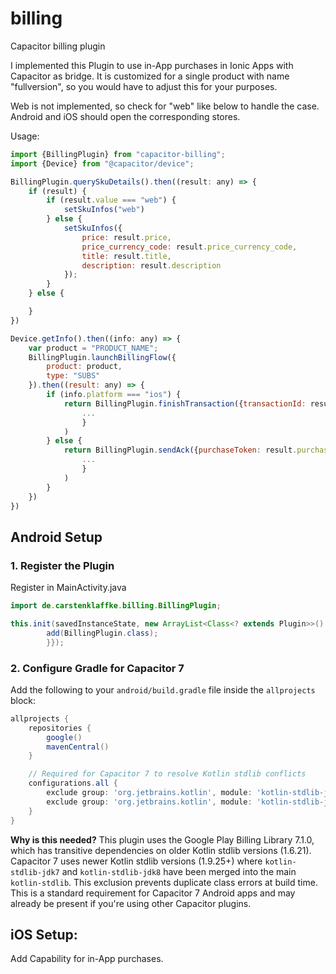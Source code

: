 # billing
Capacitor billing plugin

I implemented this Plugin to use in-App purchases in Ionic Apps with Capacitor as bridge. It is customized for a single product with name "fullversion", so you would have to adjust this for your purposes.

Web is not implemented, so check for "web" like below to handle the case. Android and iOS should open the corresponding stores.

Usage:

```javascript
import {BillingPlugin} from "capacitor-billing";
import {Device} from "@capacitor/device";

BillingPlugin.querySkuDetails().then((result: any) => {
    if (result) {
        if (result.value === "web") {
            setSkuInfos("web")
        } else {
            setSkuInfos({
                price: result.price,
                price_currency_code: result.price_currency_code,
                title: result.title,
                description: result.description
            });
        }
    } else {

    }
})

Device.getInfo().then((info: any) => {
    var product = "PRODUCT_NAME";
    BillingPlugin.launchBillingFlow({
        product: product,
        type: "SUBS"
    }).then((result: any) => {
        if (info.platform === "ios") {
            return BillingPlugin.finishTransaction({transactionId: result.storeKitTransactionID}).then((response: any) => {
                ...
                }
            )
        } else {
            return BillingPlugin.sendAck({purchaseToken: result.purchaseToken}).then((response: any) => {
                ...
                }
            )
        }
    })
})

```

## Android Setup

### 1. Register the Plugin

Register in MainActivity.java
```java
import de.carstenklaffke.billing.BillingPlugin;

this.init(savedInstanceState, new ArrayList<Class<? extends Plugin>>() {{
        add(BillingPlugin.class);
        }});
```

### 2. Configure Gradle for Capacitor 7

Add the following to your `android/build.gradle` file inside the `allprojects` block:

```gradle
allprojects {
    repositories {
        google()
        mavenCentral()
    }

    // Required for Capacitor 7 to resolve Kotlin stdlib conflicts
    configurations.all {
        exclude group: 'org.jetbrains.kotlin', module: 'kotlin-stdlib-jdk7'
        exclude group: 'org.jetbrains.kotlin', module: 'kotlin-stdlib-jdk8'
    }
}
```

**Why is this needed?** This plugin uses the Google Play Billing Library 7.1.0, which has transitive dependencies on older Kotlin stdlib versions (1.6.21). Capacitor 7 uses newer Kotlin stdlib versions (1.9.25+) where `kotlin-stdlib-jdk7` and `kotlin-stdlib-jdk8` have been merged into the main `kotlin-stdlib`. This exclusion prevents duplicate class errors at build time. This is a standard requirement for Capacitor 7 Android apps and may already be present if you're using other Capacitor plugins.

## iOS Setup:

Add Capability for in-App purchases.
